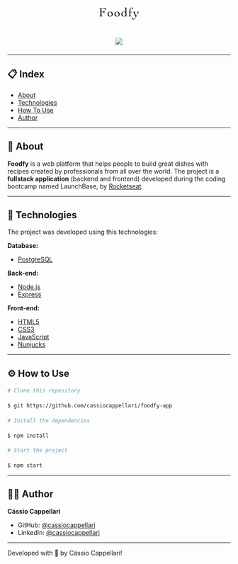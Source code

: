 <h1 align="center">
    <img src="./public/assets/logo.png">
</h1>

<h2 align="center">
    <img src="./public/assets/preview-foodfy.gif">
</h2>

---

## 📋 Index

- [About](#-about)
- [Technologies](#-technologies)
- [How To Use](#-how-to-use)
- [Author](#-author)

---

## 🍕 About

**Foodfy** is a web platform that helps people to build great dishes with recipes created by professionals from all over the world. The project is a **fullstack application** (backend and frontend) developed during the coding bootcamp named LaunchBase, by [Rocketseat](https://rocketseat.com.br/).

---

## 🤖 Technologies

The project was developed using this technologies:

**Database:**
- [PostgreSQL](https://www.postgresql.org/)

**Back-end:**
- [Node.js](https://nodejs.org/en/)
- [Express](https://expressjs.com/)

**Front-end:**
- [HTML5](https://developer.mozilla.org/en-US/docs/Web/Guide/HTML/HTML5)
- [CSS3](https://developer.mozilla.org/en-US/docs/Archive/CSS3)
- [JavaScript](https://js.org/)
- [Nunjucks](https://mozilla.github.io/nunjucks/)

---

## ⚙ How to Use

```bash
# Clone this repository

$ git https://github.com/cassiocappellari/foodfy-app

# Install the dependencies

$ npm install

# Start the project

$ npm start

```

---

## 👨‍🚀 Author

**Cássio Cappellari**

- GitHub: [@cassiocappellari](https://github.com/cassiocappellari)
- LinkedIn: [@cassiocappellari](https://www.linkedin.com/in/cassiocappellari/)

---

Developed with 💚 by Cássio Cappellari!